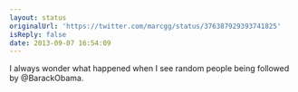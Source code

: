 ```yaml
---
layout: status
originalUrl: 'https://twitter.com/marcgg/status/376387929393741825'
isReply: false
date: 2013-09-07 16:54:09
---
```


I always wonder what happened when I see random people being followed by @BarackObama.
